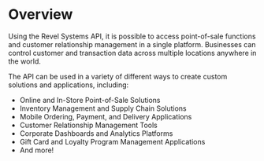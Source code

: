 # Overview

Using the Revel Systems API, it is possible to access point-of-sale functions and customer relationship management in a single platform. Businesses can control customer and transaction data across multiple locations anywhere in the world.

The API can be used in a variety of different ways to create custom solutions and applications, including:

- Online and In-Store Point-of-Sale Solutions
- Inventory Management and Supply Chain Solutions
- Mobile Ordering, Payment, and Delivery Applications
- Customer Relationship Management Tools
- Corporate Dashboards and Analytics Platforms
- Gift Card and Loyalty Program Management Applications
- And more!
